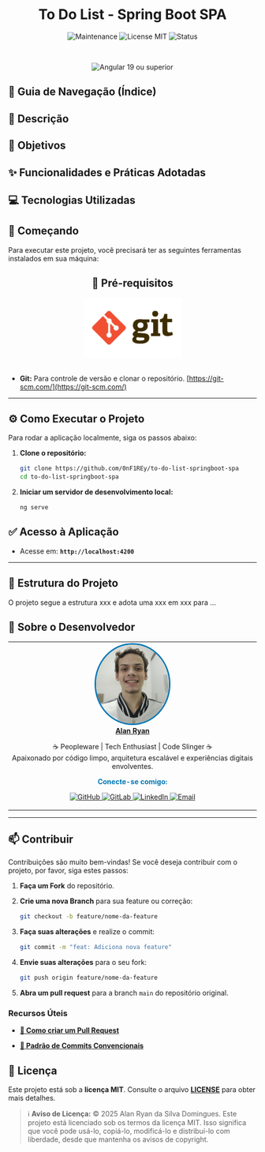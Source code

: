 <h1 align="center">
  To Do List - Spring Boot SPA
</h1>

<div align="center">

![Maintenance](https://img.shields.io/maintenance/yes/2025?style=for-the-badge)
![License MIT](https://img.shields.io/badge/license-MIT-blue?style=for-the-badge)
![Status](https://img.shields.io/badge/status-Conclu%C3%ADdo-brightgreen?style=for-the-badge)

<br />

![Angular 19 ou superior](https://img.shields.io/badge/Angular-19%2B-red.svg?style=for-the-badge&logo=angular)

</div>

## 🧭 Guia de Navegação (Índice)

## 📖 Descrição <a name="descricao"></a>

## 🎯 Objetivos <a name="objetivos"></a>

## ✨ Funcionalidades e Práticas Adotadas <a name="funcionalidades"></a>

## 💻 Tecnologias Utilizadas <a name="tecnologias"></a>

## 🚀 Começando

Para executar este projeto, você precisará ter as seguintes ferramentas instalados em sua máquina:

<div align="center">

## 🔧 Pré-requisitos <a name="requisitos"></a>

<a href="https://git-scm.com/" target="_blank">
  <img src="./readme_images/git-logo.png" width="200" alt="Git Logo" />
</a>

</div>

<br />

- **Git:** Para controle de versão e clonar o repositório. [https://git-scm.com/](https://git-scm.com/)

---

## ⚙️ Como Executar o Projeto <a name="execucao"></a>

Para rodar a aplicação localmente, siga os passos abaixo:

1.  **Clone o repositório:**

    ```bash
    git clone https://github.com/0nF1REy/to-do-list-springboot-spa
    cd to-do-list-springboot-spa
    ```

2.  **Iniciar um servidor de desenvolvimento local:**

    ```bash
    ng serve
    ```

## ✅ Acesso à Aplicação <a name="acesso"></a>

-  Acesse em: **`http://localhost:4200`**

---

## 📁 Estrutura do Projeto <a name="estrutura"></a>

O projeto segue a estrutura xxx e adota uma xxx em xxx para ...

## 👤 Sobre o Desenvolvedor <a name="desenvolvedor"></a>

<table>
  <tr>
    <td align="center">
      <a href="https://github.com/0nF1REy" target="_blank">
        <img src="./readme_images/alan-ryan.jpg" height="160px" style="border-radius: 50%; border: 3px solid #0077B5;" alt="Foto de Alan Ryan"/><br>
        <b>Alan Ryan</b>
      </a>
      <p>
        ☕ Peopleware | Tech Enthusiast | Code Slinger ☕<br>
        Apaixonado por código limpo, arquitetura escalável e experiências digitais envolventes.
      </p>
      <p style="font-weight: bold; color: #0077B5;">
        Conecte-se comigo:
      </p>
      <p>
        <a href="https://github.com/0nF1REy" target="_blank">
          <img src="https://img.shields.io/badge/GitHub-0nF1REy-181717?style=flat&logo=github" alt="GitHub">
        </a>
        <a href="https://gitlab.com/alanryan619" target="_blank">
          <img src="https://img.shields.io/badge/GitLab-@0nF1REy-FCA121?style=flat&logo=gitlab" alt="GitLab">
        </a>
        <a href="https://www.linkedin.com/in/alan-ryan-b115ba228" target="_blank">
          <img src="https://img.shields.io/badge/LinkedIn-Alan_Ryan-0077B5?style=flat&logo=linkedin" alt="LinkedIn">
        </a>
        <a href="mailto:alanryan619@gmail.com" target="_blank">
          <img src="https://img.shields.io/badge/Email-alanryan619@gmail.com-D14836?style=flat&logo=gmail" alt="Email">
        </a>
      </p>
    </td>
  </tr>
</table>

</div>

---

## 📫 Contribuir <a name="contribuicao"></a>

Contribuições são muito bem-vindas! Se você deseja contribuir com o projeto, por favor, siga estes passos:

1.  **Faça um Fork** do repositório.

2.  **Crie uma nova Branch** para sua feature ou correção:

    ```bash
    git checkout -b feature/nome-da-feature
    ```

3.  **Faça suas alterações** e realize o commit:

    ```bash
    git commit -m "feat: Adiciona nova feature"
    ```

4.  **Envie suas alterações** para o seu fork:

    ```bash
    git push origin feature/nome-da-feature
    ```

5.  **Abra um pull request** para a branch `main` do repositório original.

### Recursos Úteis

- **<a href="https://www.atlassian.com/br/git/tutorials/making-a-pull-request" target="_blank">📝 Como criar um Pull Request</a>**

- **<a href="https://www.conventionalcommits.org/en/v1.0.0/" target="_blank">💾 Padrão de Commits Convencionais</a>**

## 📜 Licença <a name="licenca"></a>

Este projeto está sob a **licença MIT**. Consulte o arquivo **[LICENSE](LICENSE)** para obter mais detalhes.

> ℹ️ **Aviso de Licença:** © 2025 Alan Ryan da Silva Domingues. Este projeto está licenciado sob os termos da licença MIT. Isso significa que você pode usá-lo, copiá-lo, modificá-lo e distribuí-lo com liberdade, desde que mantenha os avisos de copyright.

